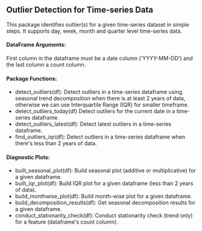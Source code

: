 ## Outlier Detection for Time-series Data
This package identifies outlier(s) for a given time-series dataset in simple steps. It supports day, week, month and quarter level time-series data.

#### DataFrame Arguments:
First column in the dataframe must be a date column ('YYYY-MM-DD') and the last column a count column.
#### Package Functions:
* detect_outliers(df): Detect outliers in a time-series dataframe using seasonal trend decomposition when there is at least 2 years of data, otherwise we can use Interquartile Range (IQR) for smaller timeframe.
* detect_outliers_today(df) Detect outliers for the current date in a time-series dataframe.
* detect_outliers_latest(df): Detect latest outliers in a time-series dataframe.
* find_outliers_iqr(df): Detect outliers in a time-series dataframe when there's less than 2 years of data.

#### Diagnostic Plots:
* built_seasonal_plot(df): Build seasonal plot (additive or multiplicative) for a given dataframe.
* built_iqr_plot(df): Build IQR plot for a given dataframe (less than 2 years of data).
* build_monthwise_plot(df): Build month-wise plot for a given dataframe.
* build_decomposition_results(df): Get seasonal decomposition results for a given dataframe.
* conduct_stationarity_check(df): Conduct stationarity check (trend only) for a feature (dataframe's count column).







